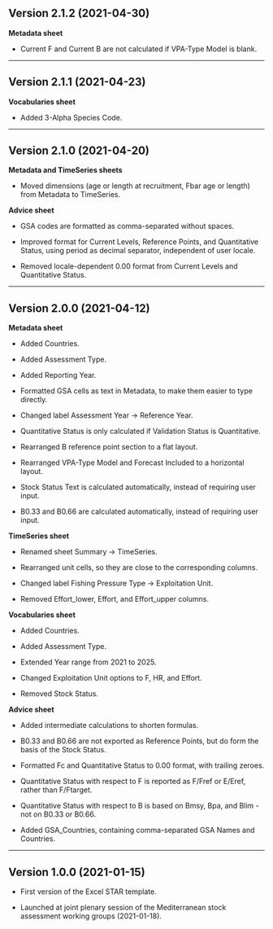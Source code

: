 Version 2.1.2 (2021-04-30)
--------------------------

**Metadata sheet**

* Current F and Current B are not calculated if VPA-Type Model is blank.

---

Version 2.1.1 (2021-04-23)
--------------------------

**Vocabularies sheet**

* Added 3-Alpha Species Code.

---

Version 2.1.0 (2021-04-20)
--------------------------

**Metadata and TimeSeries sheets**

* Moved dimensions (age or length at recruitment, Fbar age or length) from
  Metadata to TimeSeries.

**Advice sheet**

* GSA codes are formatted as comma-separated without spaces.

* Improved format for Current Levels, Reference Points, and Quantitative Status,
  using period as decimal separator, independent of user locale.

* Removed locale-dependent 0.00 format from Current Levels and Quantitative
  Status.

---

Version 2.0.0 (2021-04-12)
--------------------------

**Metadata sheet**

* Added Countries.

* Added Assessment Type.

* Added Reporting Year.

* Formatted GSA cells as text in Metadata, to make them easier to type directly.

* Changed label Assessment Year -> Reference Year.

* Quantitative Status is only calculated if Validation Status is Quantitative.

* Rearranged B reference point section to a flat layout.

* Rearranged VPA-Type Model and Forecast Included to a horizontal layout.

* Stock Status Text is calculated automatically, instead of requiring user
  input.

* B0.33 and B0.66 are calculated automatically, instead of requiring user input.


**TimeSeries sheet**

* Renamed sheet Summary -> TimeSeries.

* Rearranged unit cells, so they are close to the corresponding columns.

* Changed label Fishing Pressure Type -> Exploitation Unit.

* Removed Effort_lower, Effort, and Effort_upper columns.


**Vocabularies sheet**

* Added Countries.

* Added Assessment Type.

* Extended Year range from 2021 to 2025.

* Changed Exploitation Unit options to F, HR, and Effort.

* Removed Stock Status.


**Advice sheet**

* Added intermediate calculations to shorten formulas.

* B0.33 and B0.66 are not exported as Reference Points, but do form the basis of
  the Stock Status.

* Formatted Fc and Quantitative Status to 0.00 format, with trailing zeroes.

* Quantitative Status with respect to F is reported as F/Fref or E/Eref, rather
  than F/Ftarget.

* Quantitative Status with respect to B is based on Bmsy, Bpa, and Blim - not on
  B0.33 or B0.66.

* Added GSA_Countries, containing comma-separated GSA Names and Countries.

---

Version 1.0.0 (2021-01-15)
--------------------------

* First version of the Excel STAR template.

* Launched at joint plenary session of the Mediterranean stock assessment
  working groups (2021-01-18).
